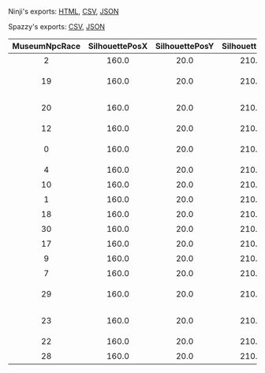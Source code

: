 Ninji's exports: [HTML](https://wuffs.org/acnh/bcsv_160/html/MuseumNPCSilhouette.html), [CSV](https://wuffs.org/acnh/bcsv_160/csv/MuseumNPCSilhouette.csv), [JSON](https://wuffs.org/acnh/bcsv_160/json/MuseumNPCSilhouette.json)

Spazzy's exports: [CSV](https://github.com/McSpazzy/acnh-csv/blob/master/MuseumNPCSilhouette.csv), [JSON](https://github.com/McSpazzy/acnh-json/blob/master/MuseumNPCSilhouette.json)

| MuseumNpcRace | SilhouettePosX | SilhouettePosY | SilhouettePosZ | UniqueID | SilhouetteName |
|:--:|:--:|:--:|:--:|:--:|:--:|
| 2 | 160.0 | 20.0 | 210.0 | 0 | 'トリシルエット' | 
| 19 | 160.0 | 20.0 | 210.0 | 1 | 'コアラシルエット' | 
| 20 | 160.0 | 20.0 | 210.0 | 2 | 'カンガルシルエット' | 
| 12 | 160.0 | 20.0 | 210.0 | 3 | 'ゾウシルエット' | 
| 0 | 160.0 | 20.0 | 210.0 | 4 | 'アリクイシルエット' | 
| 4 | 160.0 | 20.0 | 210.0 | 5 | 'ネコシルエット' | 
| 10 | 160.0 | 20.0 | 210.0 | 6 | 'イヌシルエット' | 
| 1 | 160.0 | 20.0 | 210.0 | 7 | 'クマシルエット' | 
| 18 | 160.0 | 20.0 | 210.0 | 8 | 'ウマシルエット' | 
| 30 | 160.0 | 20.0 | 210.0 | 9 | 'サイシルエット' | 
| 17 | 160.0 | 20.0 | 210.0 | 10 | 'カバシルエット' | 
| 9 | 160.0 | 20.0 | 210.0 | 11 | 'シカシルエット' | 
| 7 | 160.0 | 20.0 | 210.0 | 12 | 'ウシシルエット' | 
| 29 | 160.0 | 20.0 | 210.0 | 13 | 'ウサギシルエット' | 
| 23 | 160.0 | 20.0 | 210.0 | 14 | 'ネズミシルエット' | 
| 22 | 160.0 | 20.0 | 210.0 | 15 | 'サルシルエット' | 
| 28 | 160.0 | 20.0 | 210.0 | 16 | 'ブタシルエット' | 
